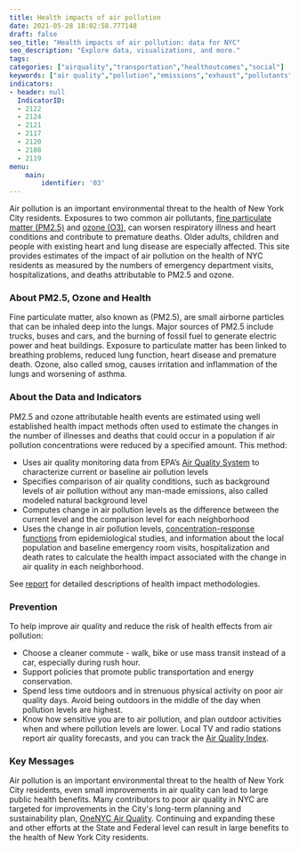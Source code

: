 ```yaml
---
title: Health impacts of air pollution
date: 2021-05-28 18:02:58.777148
draft: false
seo_title: "Health impacts of air pollution: data for NYC"
seo_description: "Explore data, visualizations, and more."
tags: 
categories: ["airquality","transportation","healthoutcomes","social"]
keywords: ["air quality","pollution","emissions","exhaust","pollutants","pm2.5","asthma","breathing","lungs","asthma","respiratory","illness","hospitalizations","emergency department visits"]
indicators:
- header: null
  IndicatorID:
  - 2122
  - 2124
  - 2121
  - 2117
  - 2120
  - 2108
  - 2119
menu:
    main:
        identifier: '03'
---
```


Air pollution is an important environmental threat to the health of New York City residents. Exposures to two common air pollutants, [fine particulate matter (PM2.5)](http://www.nyc.gov/html/doh/html/environmental/tracking-glossary.shtml) and [ozone (O3)](http://www.nyc.gov/html/doh/html/environmental/tracking-glossary.shtml), can worsen respiratory illness and heart conditions and contribute to premature deaths. Older adults, children and people with existing heart and lung disease are especially affected. This site provides estimates of the impact of air pollution on the health of NYC residents as measured by the numbers of emergency department visits, hospitalizations, and deaths attributable to PM2.5 and ozone.

### About PM2.5, Ozone and Health

Fine particulate matter, also known as (PM2.5), are small airborne particles that can be inhaled deep into the lungs. Major sources of PM2.5 include trucks, buses and cars, and the burning of fossil fuel to generate electric power and heat buildings. Exposure to particulate matter has been linked to breathing problems, reduced lung function, heart disease and premature death. Ozone, also called smog, causes irritation and inflammation of the lungs and worsening of asthma.   
  
### About the Data and Indicators

PM2.5 and ozone attributable health events are estimated using well established health impact methods often used to estimate the changes in the number of illnesses and deaths that could occur in a population if air pollution concentrations were reduced by a specified amount. This method:

* Uses air quality monitoring data from EPA’s [Air Quality System](http://www.epa.gov/ttn/airs/airsaqs/) to characterize current or baseline air pollution levels
* Specifies comparison of air quality conditions, such as background levels of air pollution without any man-made emissions, also called modeled natural background level
* Computes change in air pollution levels as the difference between the current level and the comparison level for each neighborhood
* Uses the change in air pollution levels, [concentration-response functions](http://www.nyc.gov/html/doh/html/environmental/tracking-glossary.shtml) from epidemiological studies, and information about the local population and baseline emergency room visits, hospitalization and death rates to calculate the health impact associated with the change in air quality in each neighborhood.

See [report](http://www.nyc.gov/html/doh/downloads/pdf/eode/eode-air-quality-impact.pdf) for detailed descriptions of health impact methodologies.

### Prevention

To help improve air quality and reduce the risk of health effects from air pollution:

* Choose a cleaner commute - walk, bike or use mass transit instead of a car, especially during rush hour.
* Support policies that promote public transportation and energy conservation.
* Spend less time outdoors and in strenuous physical activity on poor air quality days. Avoid being outdoors in the middle of the day when pollution levels are highest.
* Know how sensitive you are to air pollution, and plan outdoor activities when and where pollution levels are lower. Local TV and radio stations report air quality forecasts, and you can track the [Air Quality Index](http://www.dec.ny.gov/cfmx/extapps/aqi/aqi_forecast.cfm "Air Quality Index").

### Key Messages

Air pollution is an important environmental threat to the health of New York City residents, even small improvements in air quality can lead to large public health benefits. Many contributors to poor air quality in NYC are targeted for improvements in the City's long-term planning and sustainability plan, [OneNYC Air Quality](http://www1.nyc.gov/html/onenyc/visions/sustainability/goal-3.html "OneNYC Air Quality "). Continuing and expanding these and other efforts at the State and Federal level can result in large benefits to the health of New York City residents.